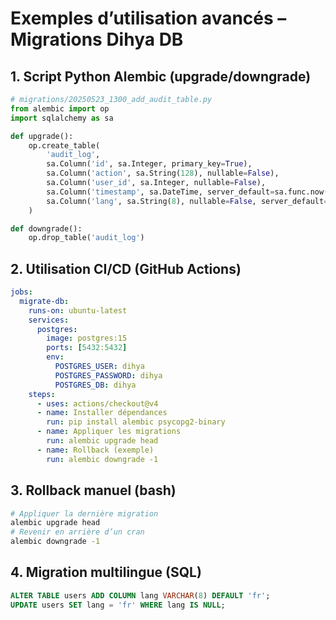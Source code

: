 # Exemples d’utilisation avancés – Migrations Dihya DB

## 1. Script Python Alembic (upgrade/downgrade)

```python
# migrations/20250523_1300_add_audit_table.py
from alembic import op
import sqlalchemy as sa

def upgrade():
    op.create_table(
        'audit_log',
        sa.Column('id', sa.Integer, primary_key=True),
        sa.Column('action', sa.String(128), nullable=False),
        sa.Column('user_id', sa.Integer, nullable=False),
        sa.Column('timestamp', sa.DateTime, server_default=sa.func.now()),
        sa.Column('lang', sa.String(8), nullable=False, server_default='fr')
    )

def downgrade():
    op.drop_table('audit_log')
```

## 2. Utilisation CI/CD (GitHub Actions)

```yaml
jobs:
  migrate-db:
    runs-on: ubuntu-latest
    services:
      postgres:
        image: postgres:15
        ports: [5432:5432]
        env:
          POSTGRES_USER: dihya
          POSTGRES_PASSWORD: dihya
          POSTGRES_DB: dihya
    steps:
      - uses: actions/checkout@v4
      - name: Installer dépendances
        run: pip install alembic psycopg2-binary
      - name: Appliquer les migrations
        run: alembic upgrade head
      - name: Rollback (exemple)
        run: alembic downgrade -1
```

## 3. Rollback manuel (bash)

```bash
# Appliquer la dernière migration
alembic upgrade head
# Revenir en arrière d’un cran
alembic downgrade -1
```

## 4. Migration multilingue (SQL)

```sql
ALTER TABLE users ADD COLUMN lang VARCHAR(8) DEFAULT 'fr';
UPDATE users SET lang = 'fr' WHERE lang IS NULL;
```
